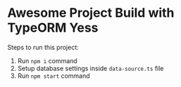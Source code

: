 # Awesome Project Build with TypeORM  Yess

Steps to run this project:

1. Run `npm i` command
2. Setup database settings inside `data-source.ts` file
3. Run `npm start` command
